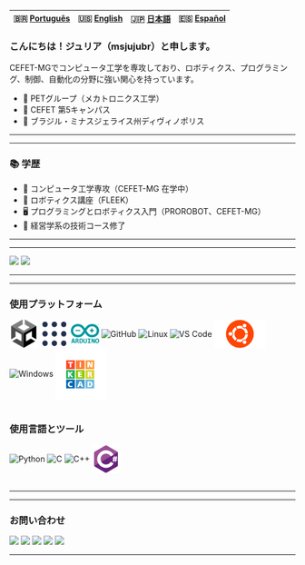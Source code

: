 | 🇧🇷 [Português](./README.md) | 🇺🇸 [English](./README.en.md) | 🇯🇵 [日本語](./README.ja.md) | 🇪🇸 [Español](./README.es.md) |
|------------------------------|-----------------------------|----------------------------|--------------------------|
### こんにちは！ジュリア（msjujubr）と申します。  
CEFET-MGでコンピュータ工学を専攻しており、ロボティクス、プログラミング、制御、自動化の分野に強い関心を持っています。

- 🤖 PETグループ（メカトロニクス工学）
- 🏢 CEFET 第5キャンパス
- 📌 ブラジル・ミナスジェライス州ディヴィノポリス

---

---

### 📚 学歴
- 📝 コンピュータ工学専攻（CEFET-MG 在学中）
- 🤖 ロボティクス講座（FLEEK）
- 🖥️ プログラミングとロボティクス入門（PROROBOT、CEFET-MG）
- 📓 経営学系の技術コース修了

---

---

<div>
    <img height="200" src="https://github-readme-stats.vercel.app/api?username=msjujubr&show_icons=true&theme=radical">
    <img height="200" src="https://github-readme-stats.vercel.app/api/top-langs/?username=msjujubr&layout=compact&theme=radical&include_all_commits=true">
</div>

---

---

### 使用プラットフォーム
<div style="display: inline_block">
    <img align="center" alt="Unity" height="50" src="https://raw.githubusercontent.com/devicons/devicon/ca28c779441053191ff11710fe24a9e6c23690d6/icons/unity/unity-original.svg">
    <img align="center" alt="ROS" height="50" src="https://raw.githubusercontent.com/devicons/devicon/ca28c779441053191ff11710fe24a9e6c23690d6/icons/ros/ros-original.svg">
    <img align="center" alt="Arduino" height="50" src="https://raw.githubusercontent.com/devicons/devicon/ca28c779441053191ff11710fe24a9e6c23690d6/icons/arduino/arduino-original-wordmark.svg">
    <img align="center" alt="GitHub" width="50" src="https://cdn.jsdelivr.net/gh/devicons/devicon/icons/github/github-original-wordmark.svg">
    <img align="center" alt="Linux" width="50" src="https://cdn.jsdelivr.net/gh/devicons/devicon/icons/linux/linux-original.svg">
    <img align="center" alt="VS Code" width="50" src="https://cdn.jsdelivr.net/gh/devicons/devicon/icons/vscode/vscode-original.svg">
    <img align="center" alt="Ubuntu" width="90" src="imgs/ubuntu.png">
    <img align="center" alt="Windows" width="50" src="https://cdn.jsdelivr.net/gh/devicons/devicon/icons/windows8/windows8-original.svg">
    <img align="center" alt="Tinkercad" width="90" src="imgs/tinkercad.png">
</div>

<br>

### 使用言語とツール
<div style="display: inline_block">
    <img align="center" alt="Python" width="50" src="https://cdn.jsdelivr.net/gh/devicons/devicon/icons/python/python-original.svg">
    <img align="center" alt="C" width="50" src="https://cdn.jsdelivr.net/gh/devicons/devicon/icons/c/c-original.svg">
    <img align="center" alt="C++" width="50" src="https://cdn.jsdelivr.net/gh/devicons/devicon/icons/cplusplus/cplusplus-original.svg">
    <img align="center" alt="Csharp" height="50" src="https://raw.githubusercontent.com/devicons/devicon/ca28c779441053191ff11710fe24a9e6c23690d6/icons/csharp/csharp-original.svg">   
</div>

<br>

---

---

### お問い合わせ
<div>
    <a href="https://www.youtube.com/@msjujubr" target="_blank"><img src="https://img.shields.io/badge/YouTube-FF0000?style=for-the-badge&logo=youtube&logoColor=white" target="_blank"></a>
    <a href="https://instagram.com/msjujubr" target="_blank"><img src="https://img.shields.io/badge/-Instagram-%23E4405F?style=for-the-badge&logo=instagram&logoColor=white" target="_blank"></a>
   	<a href="https://www.twitch.tv/msjujubr" target="_blank"><img src="https://img.shields.io/badge/Twitch-9146FF?style=for-the-badge&logo=twitch&logoColor=white" target="_blank"></a>
    <a href = "mailto:juliamourasouza10@gmail.com"><img src="https://img.shields.io/badge/-Gmail-%23333?style=for-the-badge&logo=gmail&logoColor=white" target="_blank"></a>
    <a href="https://www.linkedin.com/in/msjujubr/" target="_blank"><img src="https://img.shields.io/badge/-LinkedIn-%230077B5?style=for-the-badge&logo=linkedin&logoColor=white" target="_blank"></a>
</div>

---
